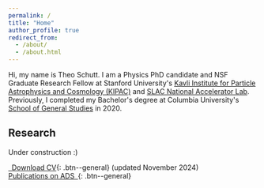 ```yaml
---
permalink: /
title: "Home"
author_profile: true
redirect_from: 
  - /about/
  - /about.html
---
```

Hi, my name is Theo Schutt. I am a Physics PhD candidate and NSF Graduate Research Fellow at Stanford University's [Kavli Institute for Particle Astrophysics and Cosmology (KIPAC)](https://kipac.stanford.edu/) and [SLAC National Accelerator Lab](https://www6.slac.stanford.edu/). Previously, I completed my Bachelor's degree at Columbia University's [School of General Studies](https://www.gs.columbia.edu/) in 2020.

Research
--------
Under construction :)

[<i class="fa-solid fa-file-pdf"></i>&ensp;Download CV](https://theoschutt.github.io/files/CV_public_20241127.pdf){: .btn--general} (updated November 2024)
&emsp;&emsp;&emsp;
[Publications on ADS&ensp;<i class="fa-solid fa-arrow-up-right-from-square"></i>](https://ui.adsabs.harvard.edu/search/p_=0&q=orcid%3A0000-0002-7187-9628&sort=date%20desc%2C%20bibcode%20desc){: .btn--general}
